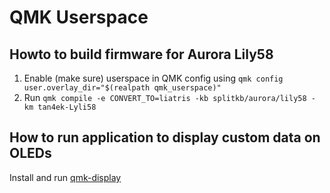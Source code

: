 # QMK Userspace 

## Howto to build firmware for Aurora Lily58

1. Enable (make sure) userspace in QMK config using `qmk config user.overlay_dir="$(realpath qmk_userspace)"`
2. Run `qmk compile -e CONVERT_TO=liatris -kb splitkb/aurora/lily58 -km tan4ek-Lyli58`

## How to run application to display custom data on OLEDs

Install and run [qmk-display](https://github.com/Tan4ek/qmk-display)
